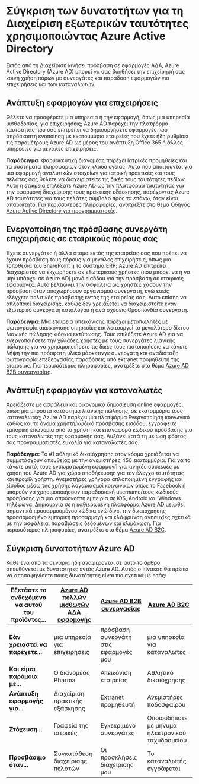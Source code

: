 <properties
   pageTitle="Σύγκριση των δυνατοτήτων για τη Διαχείριση εξωτερικών ταυτότητες χρησιμοποιώντας Azure Active Directory | Microsoft Azure"
   description="Συγκρίνει Azure Active Directory B2B συνεργασίας, B2C και εφαρμογή πολλών μισθωτών για την υποστήριξη ελέγχου ταυτότητας και εξουσιοδότησης για εξωτερική ταυτότητες"
   services="active-directory"
   documentationCenter="" 
   authors="arvindsuthar"
   manager="cliffdi"
   editor=""
   tags=""/>

<tags
   ms.service="active-directory"
   ms.devlang="NA"
   ms.topic="article"
   ms.tgt_pltfrm="NA"
   ms.workload="identity"
   ms.date="02/24/2016"
   ms.author="asuthar"/>

# <a name="comparing-capabilities-for-managing-external-identities-using-azure-active-directory"></a>Σύγκριση των δυνατοτήτων για τη Διαχείριση εξωτερικών ταυτότητες χρησιμοποιώντας Azure Active Directory

Εκτός από τη Διαχείριση κινήσει πρόσβαση σε εφαρμογές ΑΔΑ, Azure Active Directory (Azure AD) μπορεί να σας βοηθήσει την επιχείρησή σας κοινή χρήση πόρων με συνεργάτες και παράδοση εφαρμογών για επιχειρήσεις και των καταναλωτών.

## <a name="developing-applications-for-businesses"></a>Ανάπτυξη εφαρμογών για επιχειρήσεις

Θέλετε να προσφέρετε μια υπηρεσία ή την εφαρμογή, όπως μια υπηρεσία μισθοδοσίας, για επιχειρήσεις; Azure AD παρέχει την πλατφόρμα ταυτότητας που σας επιτρέπει να δημιουργήσετε εφαρμογές που απρόσκοπτη ενοποίηση με εκατομμύρια εταιρείες που έχετε ήδη ρυθμίσει τις παραμέτρους Azure AD ως μέρος του ανάπτυξη Office 365 ή άλλες υπηρεσίες για μεγάλες επιχειρήσεις.

**Παράδειγμα:** Φαρμακευτική διανομέας παρέχει Ιατρικές προμήθειες και τα συστήματα πληροφοριών στον κλάδο υγείας. Αυτά που απαιτούνται για μια εφαρμογή αναλυτικών στοιχείων για ιατρική πρακτικές και τους πελάτες σας θέλετε να διαχειριστείτε τις δικές τους ταυτότητες πεδίων. Αυτή η εταιρεία επιλέξατε Azure AD ως την πλατφόρμα ταυτότητας για την εφαρμογή διαχείρισης τους πρακτικής εξάσκησης, παρέχοντας Azure AD ταυτότητες για τους πελάτες σύμβολο προς τα επάνω, όταν είναι απαραίτητο. Για περισσότερες πληροφορίες, ανατρέξτε στο θέμα [Οδηγός Azure Active Directory για προγραμματιστές](active-directory-developers-guide.md).

## <a name="enabling-business-partner-access-to-your-corporate-resources"></a>Ενεργοποίηση της πρόσβασης συνεργάτη επιχειρήσεις σε εταιρικούς πόρους σας

Έχετε συνεργάτες ή άλλα άτομα εκτός της εταιρείας σας που πρέπει να έχουν πρόσβαση τους πόρους για μεγάλες επιχειρήσεις, όπως μια τοποθεσία του SharePoint ή το σύστημα ERP; Azure AD επιτρέπει διαχειριστές να εκχωρήσετε σε εξωτερικούς χρήστες (που μπορεί να ή να μην υπάρχει σε Azure AD) μονό εισόδου για την πρόσβαση σε εταιρικές εφαρμογές. Αυτό βελτιώνει την ασφάλεια ως χρήστες χάσουν την πρόσβαση όταν αποχωρήσουν οργανισμού συνεργάτη, ενώ εσείς ελέγχετε πολιτικές πρόσβασης εντός της εταιρείας σας. Αυτό επίσης να απλοποιεί διαχείρισης, καθώς δεν χρειάζεται να διαχειριστείτε έναν εξωτερικό συνεργάτη καταλόγου ή ανά σχέσεις Ομοσπονδία συνεργάτη.

**Παράδειγμα:** Μια εταιρεία απεικόνισης παρέχει μεταπωλητές με φωτογραφία απεικόνισης υπηρεσίες και λειτουργεί το μεγαλύτερο δίκτυο λιανικής πώλησης κιόσκια εκτύπωσης. Τους επιλέξετε Azure AD για να ενεργοποιήσετε την χιλιάδες χρήστες με τους συνεργάτες λιανικής πώλησης για να χρησιμοποιήσετε τις δικές τους πιστοποιήσεις να κάνετε λήψη την πιο πρόσφατη υλικό μάρκετινγκ συνεργάτη και αναδιάταξη φωτογραφία επεξεργασίας παραδόσεις από extranet προμηθευτή της εταιρείας. Για περισσότερες πληροφορίες, ανατρέξτε στο θέμα [Azure AD B2B συνεργασίας](active-directory-b2b-what-is-azure-ad-b2b.md).

## <a name="developing-applications-for-consumers"></a>Ανάπτυξη εφαρμογών για καταναλωτές

Χρειάζεστε με ασφάλεια και οικονομικά δημοσίευση online εφαρμογές, όπως μια μπροστά κατάστημα λιανικής πώλησης, σε εκατομμύρια τους καταναλωτές; Azure AD παρέχει μια πλατφόρμα Ενεργοποίηση κοινωνικό καθώς και το όνομα χρήστη/κωδικό πρόσβασης εισόδου, εγγραφείτε εμπορική επωνυμία από το χρήστη και επαναφορά κωδικού πρόσβασης για τους καταναλωτές της εφαρμογής σας. Αυξάνει κατά τη μείωση φόρτος σας προγραμματιστές ευκολία για καταναλωτές σας.

**Παράδειγμα:** Το \#1 αθλητικό δικαιόχρησης στον κόσμο χρειάζεται να συμμετάσχουν απευθείας με την ανεμιστήρες 450 εκατομμύρια. Για να το κάνετε αυτό, τους ενσωματωμένη εφαρμογή για κινητές συσκευές με χρήση του Azure AD για χώρο αποθήκευσης για τον έλεγχο ταυτότητας και προφίλ χρήστη. Ανεμιστήρες γρήγορα απλοποιημένη εγγραφής και είσοδος μέσω της χρήσης λογαριασμοί κοινωνικών όπως το Facebook ή μπορούν να χρησιμοποιήσουν παραδοσιακή username/τους κωδικούς πρόσβασης για μια απρόσκοπτη εμπειρία σε iOS, Android και Windows τηλέφωνα. Δημιουργία σε η καθιερωμένη πλατφόρμα Azure AD μειωθεί σημαντικά προσαρμοσμένου κώδικα ενώ δίνει την δικαιόχρησης προσαρμοσμένο εμπορική προσαρμογή και ελάφρυνση ανησυχίες σχετικά με την ασφάλεια, παραβιάσεις δεδομένων και κλιμάκωση. Για περισσότερες πληροφορίες, ανατρέξτε στο θέμα [Azure AD B2C](https://azure.microsoft.com/documentation/services/active-directory-b2c/).

## <a name="comparison-of-azure-ad-capabilities"></a>Σύγκριση δυνατοτήτων Azure AD

Κάθε ένα από τα σενάρια ήδη αναφέρονται σε αυτό το άρθρο απευθύνεται με δυνατότητες εντός Azure AD. Αυτός ο πίνακας θα πρέπει να αποσαφηνίσετε ποιες δυνατότητες είναι πιο σχετικά με εσάς:

| **Εξετάστε το ενδεχόμενο να αυτού του προϊόντος...**       | [Azure AD πολλών μισθωτών ΑΔΑ εφαρμογής](active-directory-developers-guide.md)    | [Azure AD B2B συνεργασίας](active-directory-b2b-what-is-azure-ad-b2b.md)        | [Azure AD B2C](https://azure.microsoft.com/documentation/services/active-directory-b2c/)                |
|-----------------------|-------------------------|----------------------------|------------------------|
| **Εάν χρειαστεί να παρέχετε...** | μια υπηρεσία για επιχειρήσεις | πρόσβαση συνεργάτη στις εφαρμογές μου  | μια υπηρεσία για καταναλωτές |
| **Και είμαι παρόμοια με...**  | Ο διανομέας Pharma      | Απεικόνιση εταιρείας            | Αθλητικό δικαιόχρησης       |
| **Ανάπτυξη εφαρμογής για...**  | Διαχείριση πρακτικής εξάσκησης     | Extranet προμηθευτή          | Ανεμιστήρες ποδοσφαίρου            |
| **Στόχευση...**        | Γραφεία της ιατρικές        | Εγκεκριμένο συνεργάτες | Οποιοσδήποτε με μήνυμα ηλεκτρονικού ταχυδρομείου      |
| **Προσβάσιμο όταν...**      | Συγκατάθεση διαχείρισης πελατών | Οι προσκλήσεις διαχείρισης μου           | Το καταναλωτής εγγράφεται      |

